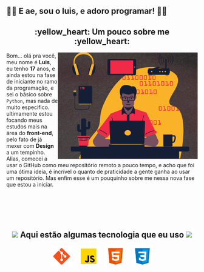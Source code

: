  ## :technologist: E ae, sou o luis, e adoro programar! :technologist:
 <h2 align="center">
  :yellow_heart: Um pouco sobre me :yellow_heart:
 </h2>
  <p align="left">
        <img align="right" src="PrograMan.png" alt="">
        Bom... olá pra você, meu nome é <strong>Luis</strong>, eu tenho <strong>17</strong> anos, e ainda estou na fase de iniciante no ramo da programação, e sei o básico sobre           <code>Python</code>, mas nada de muito especifico. ultimamente estou focando meus estudos mais na área do <strong>front-end</strong>, pelo fato de já mexer com                     <strong>Design</strong> a um tempinho. Alias, comecei a usar o GitHub como meu repositório remoto a pouco tempo, e acho que foi uma ótima ideia, é incrível o quanto de             praticidade a gente ganha ao usar um repositório. Mas enfim esse é um pouquinho sobre me nessa nova fase que estou a iniciar.
  </p>  
<br>
<br>
<br>
<br>
<h2 align="center">
 <img height="25" src="https://www.flaticon.com/svg/static/icons/svg/2491/2491783.svg"></img> Aqui estão algumas tecnologia que eu uso <img height="25" src="https://www.flaticon.com/svg/static/icons/svg/2491/2491783.svg"></img>
</h2>

<p align="center">
<code><img height="55" src="https://github.com/chandan-reddy-k/chandan-reddy-k/blob/master/assets/git.png"></code> &nbsp;&nbsp;
<code><img height="55" src="https://github.com/chandan-reddy-k/chandan-reddy-k/blob/master/assets/js.png"></code> &nbsp;&nbsp;
<code><img height="55" src="https://github.com/chandan-reddy-k/chandan-reddy-k/blob/master/assets/html.png"></code> &nbsp;&nbsp;
<code><img height="55" src="https://github.com/chandan-reddy-k/chandan-reddy-k/blob/master/assets/css.png"></code>
</p>
